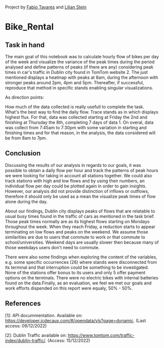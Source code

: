 Project by [Fabio Tavares](https://www.linkedin.com/in/fabiohsst/) and [Lilian Stein](https://www.linkedin.com/in/liliamcristinestein/)

# Bike_Rental

## Task in hand
The main goal of this notebook was to calculate hourly flow of bikes per day of the week and visualize the variance of the peak times during the period analysed and define patterns of peaks (if there are any) considering peak times in car's traffic in Dublin city found in TomTom website 2. The just mentioned displays a heatmap with peaks at 8am, during the afternoon with stronger peaks around 2pm, 4pm and 5pm. Thereafter, if successful, reproduce that method in specific stands enabling singular visualizations.

As direction points:

How much of the data collected is really usefull to complete the task.
What's the best way to find the daily flow.
Trace stands as in which displays highest flux.
For that, data was collected starting at Friday the 2nd and finishing at Thursday the 8th, completing 7 days of data 1. On overal, data was collect from 7:45am to 7:30pm with some variation in starting and finishing times and for that reason, in the analysis, the data considered will be from 8am to 7pm.

## Conclusion
Discussing the results of our analysis in regards to our goals, it was possible to obtain a daily flow per hour and track the patterns of peak hours we were looking for taking in account all stations together. We could also track stations with high and low flows and by using their numbers, an individual flow per day could be plotted again in order to gain insights. However, our analysis did not provide distinction of inflows or outflows, therefore it should only be used as a mean the visualize peak times of flow alone during the day.

About our findings, Dublin city displays peaks of flows that are relatable to usual busy times found in the traffic of cars as mentioned in the task brief. Those peak times normally are as its highest flows starting on Mondays throughout the week. When they reach Friday, a reduction starts to appear terminating on low flows and peaks on the weekend. We assume those similarities are due to users that commute to work or that commute to school/universities. Weekend days are usually slower then because many of those weekdays users don't need to commute.

There were also some findings when exploring the content of the variables, e.g. some specific occurrences (26) where stands were disconnected from its terminal and that interruption could be something to be investigated. None of the stations offer bonus to its users and only 5 offer payment options on the terminals. There were no electric bikes with internal batteries found on the data.Finally, as an evaluation, we feel we met our goals and work efforts dispended on this report were equaly, 50% - 50%.

## References
[1]: API docummentation. Available on: https://developer.jcdecaux.com/#/opendata/vls?page=dynamic. (Last access: 09/12/2022)

[2]: Dublin Traffic available on: https://www.tomtom.com/traffic-index/dublin-traffic/. (Access: 15/12/2022)
